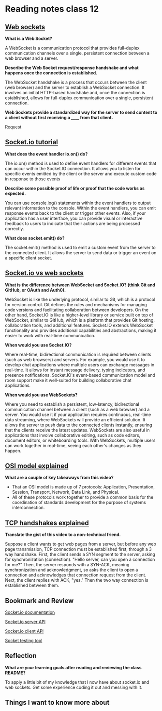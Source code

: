 # Reading notes class 12

## [Web sockets](https://en.wikipedia.org/wiki/WebSocket)

**What is a Web Socket?**

A WebSocket is a communication protocol that provides full-duplex communication channels over a single, persistent connection between a web browser and a server.

**Describe the Web Socket request/response handshake and what happens once the connection is established.**

The WebSocket handshake is a process that occurs between the client (web browser) and the server to establish a WebSocket connection. It involves an initial HTTP-based handshake and, once the connection is established, allows for full-duplex communication over a single, persistent connection.

**Web Sockets provide a standardized way for the server to send content to a client without first receiving a ____ from that client.**

Request

## [Socket.io tutorial](https://www.tutorialspoint.com/socket.io/)

**What does the event handler io.on() do?**

The io.on() method is used to define event handlers for different events that can occur within the Socket.IO connection. It allows you to listen for specific events emitted by the client or the server and execute custom code in response to those events

**Describe some possible proof of life or proof that the code works as expected.**

You can use console.log() statements within the event handlers to output relevant information to the console. Within the event handlers, you can emit response events back to the client or trigger other events. Also, if your application has a user interface, you can provide visual or interactive feedback to users to indicate that their actions are being processed correctly.

**What does socket.emit() do?**

The socket.emit() method is used to emit a custom event from the server to the connected client. It allows the server to send data or trigger an event on a specific client socket.

## [Socket.io vs web sockets](https://www.educba.com/websocket-vs-socket-io/)

**What is the difference between WebSocket and Socket.IO? (think Git and GitHub, or OAuth and Auth0).**

WebSocket is like the underlying protocol, similar to Git, which is a protocol for version control. Git defines the rules and mechanisms for managing code versions and facilitating collaboration between developers.
On the other hand, Socket.IO is like a higher-level library or service built on top of WebSocket, similar to GitHub, which is a platform that provides Git hosting, collaboration tools, and additional features. Socket.IO extends WebSocket functionality and provides additional capabilities and abstractions, making it easier to work with real-time communication.

**When would you use Socket.IO?**

Where real-time, bidirectional communication is required between clients (such as web browsers) and servers. For example, you would use it to develop chat applications where multiple users can exchange messages in real-time. It allows for instant message delivery, typing indicators, and presence notifications. Socket.IO's event-based communication model and room support make it well-suited for building collaborative chat applications.

**When would you use WebSockets?**

Where you need to establish a persistent, low-latency, bidirectional communication channel between a client (such as a web browser) and a server. You would use it if your application requires continuous, real-time data streaming, where WebSockets will provide an efficient solution. It allows the server to push data to the connected clients instantly, ensuring that the clients receive the latest updates. WebSockets are also useful in applications that involve collaborative editing, such as code editors, document editors, or whiteboarding tools. With WebSockets, multiple users can work together in real-time, seeing each other's changes as they happen.

## [OSI model explained](https://www.youtube.com/watch?v=vv4y_uOneC0)

**What are a couple of key takeaways from this video?**

* That an OSI model is made up of 7 protocols: Application, Presentation, Session, Transport, Network, Data Link, and Physical.
* All of these protocols work together to provide a common basis for the coordination of standards development for the purpose of systems interconnection.

## [TCP handshakes explained](https://www.youtube.com/watch?v=xMtP5ZB3wSk)

**Translate the gist of this video to a non-technical friend.**

Suppose a client wants to get web pages from a server, but before any web page transmission, TCP connection must be established first, through a 3 way handshake. First, the client sends a SYN segment to the server, asking for synchronization (connection). "Hello server, can you open a connection for me?" Then, the server responds with a SYN-ACK, meaning synchronization and acknowledgment, so asks the client to open a connection and acknowledges that connection request from the client. Next, the client replies with ACK, "yes." Then the two way connection is established between them.

## Bookmark and Review

[Socket.io documentation](https://socket.io/docs/v4/)

[Socket.io server API](https://socket.io/docs/v4/server-api)

[Socket.io client API](https://socket.io/docs/v4/client-api)

[Socket testing tool](https://amritb.github.io/socketio-client-tool/)

## Reflection

**What are your learning goals after reading and reviewing the class README?**

To apply a little bit of my knowledge that I now have about socket.io and web sockets. Get some experience coding it out and messing with it.

## Things I want to know more about
